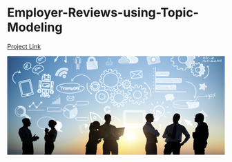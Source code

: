 # Employer-Reviews-using-Topic-Modeling

[Project Link](https://nbviewer.jupyter.org/github/mick-zhang/Employer-Reviews-using-Topic-Modeling/blob/master/Topic%20Employer%20Github.ipynb)

<img src="Employer%20Reviews.jpg">
